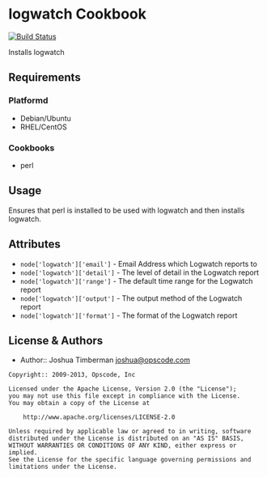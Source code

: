 logwatch Cookbook
=================
[![Build Status](https://travis-ci.org/opscode-cookbooks/logwatch.png?branch=master)](https://travis-ci.org/opscode-cookbooks/logwatch)

Installs logwatch


Requirements
------------
### Platformd
- Debian/Ubuntu
- RHEL/CentOS

### Cookbooks
- perl


Usage
-----
Ensures that perl is installed to be used with logwatch and then installs logwatch.


Attributes
----------
- `node['logwatch']['email']` - Email Address which Logwatch reports to
- `node['logwatch']['detail']` - The level of detail in the Logwatch report
- `node['logwatch']['range']` - The default time range for the Logwatch report
- `node['logwatch']['output']` - The output method of the Logwatch report
- `node['logwatch']['format']` - The format of the Logwatch report


License & Authors
-----------------
- Author:: Joshua Timberman <joshua@opscode.com>

```text
Copyright:: 2009-2013, Opscode, Inc

Licensed under the Apache License, Version 2.0 (the "License");
you may not use this file except in compliance with the License.
You may obtain a copy of the License at

    http://www.apache.org/licenses/LICENSE-2.0

Unless required by applicable law or agreed to in writing, software
distributed under the License is distributed on an "AS IS" BASIS,
WITHOUT WARRANTIES OR CONDITIONS OF ANY KIND, either express or implied.
See the License for the specific language governing permissions and
limitations under the License.
```
